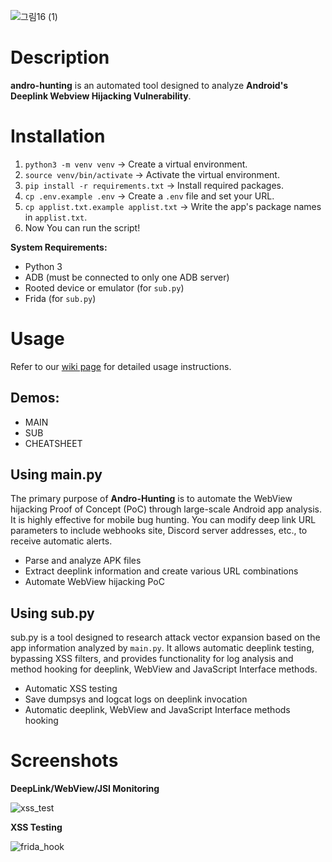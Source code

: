 
![그림16 (1)](https://github.com/user-attachments/assets/dd7cc69c-8cbb-4ca4-adb3-7e9d7ab17606)

# Description
**andro-hunting** is an automated tool designed to analyze **Android's Deeplink Webview Hijacking Vulnerability**.

# Installation
1. `python3 -m venv venv` -> Create a virtual environment.
2. `source venv/bin/activate` -> Activate the virtual environment.
3. `pip install -r requirements.txt` -> Install required packages.
4. `cp .env.example .env` -> Create a `.env` file and set your URL.
5. `cp applist.txt.example applist.txt` -> Write the app's package names in `applist.txt`.
6. Now You can run the script!

**System Requirements:**
- Python 3
- ADB (must be connected to only one ADB server)
- Rooted device or emulator (for `sub.py`)
- Frida (for `sub.py`)

# Usage
Refer to our [wiki page](https://github.com/WHS-Andromeda/andro_hunting.wiki.git) for detailed usage instructions.

## Demos:
- MAIN
- SUB
- CHEATSHEET

## Using main.py
The primary purpose of **Andro-Hunting** is to automate the WebView hijacking Proof of Concept (PoC) through large-scale Android app analysis. It is highly effective for mobile bug hunting. You can modify deep link URL parameters to include webhooks site, Discord server addresses, etc., to receive automatic alerts.

- Parse and analyze APK files
- Extract deeplink information and create various URL combinations
- Automate WebView hijacking PoC

## Using sub.py
sub.py is a tool designed to research attack vector expansion based on the app information analyzed by `main.py`. It allows automatic deeplink testing, bypassing XSS filters, and provides functionality for log analysis and method hooking for deeplink, WebView and JavaScript Interface methods.

- Automatic XSS testing
- Save dumpsys and logcat logs on deeplink invocation
- Automatic deeplink, WebView and JavaScript Interface methods hooking

# Screenshots

**DeepLink/WebView/JSI Monitoring**
  
![xss_test](https://github.com/user-attachments/assets/de6172d0-6b79-4903-9625-24cb16845394)

 **XSS Testing**
  
![frida_hook](https://github.com/user-attachments/assets/928d95d8-38ba-44c8-8c73-4e536a731483)



